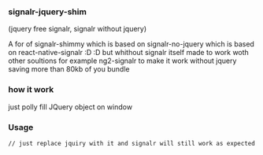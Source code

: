 ### signalr-jquery-shim 

(jquery free signalr, signalr without jquery)

A for of signalr-shimmy which is based on signalr-no-jquery which is based on react-native-signalr :D :D
but whithout signalr itself made to work woth other soultions for example ng2-signalr to make it work without jquery saving more than 80kb of you bundle

### how it work
just polly fill JQuery object on window

### Usage

```
// just replace jquiry with it and signalr will still work as expected
```
